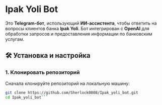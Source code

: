 # Ipak Yoli Bot

Это **Telegram-бот**, использующий **ИИ-ассистента**, чтобы ответить на вопросы клиентов банка **Ipak Yoli**. Бот интегрирован с **OpenAI** для обработки запросов и предоставления информации по банковским услугам.

## 🛠 Установка и настройка

### 1. Клонировать репозиторий

Сначала клонируйте репозиторий на локальную машину:

```bash
git clone https://github.com/Sherlock0808/Ipak_yoli_bot.git
cd Ipak_yoli_bot```
